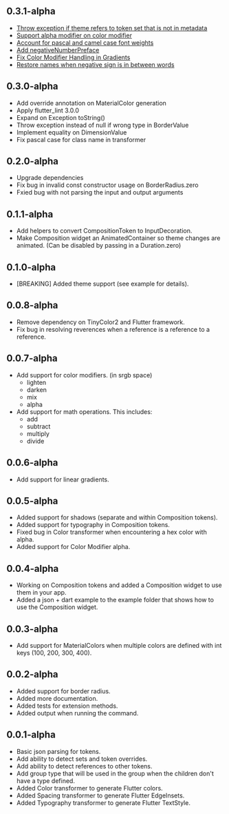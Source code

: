 ## 0.3.1-alpha

- [Throw exception if theme refers to token set that is not in metadata](https://github.com/mark-nicepants/figma2flutter/pull/28)
- [Support alpha modifier on color modifier](https://github.com/mark-nicepants/figma2flutter/pull/29)
- [Account for pascal and camel case font weights](https://github.com/mark-nicepants/figma2flutter/pull/37)
- [Add negativeNumberPreface](https://github.com/mark-nicepants/figma2flutter/pull/38)
- [Fix Color Modifier Handling in Gradients](https://github.com/mark-nicepants/figma2flutter/pull/40)
- [Restore names when negative sign is in between words](https://github.com/mark-nicepants/figma2flutter/pull/42)

## 0.3.0-alpha

- Add override annotation on MaterialColor generation 
- Apply flutter_lint 3.0.0 
- Expand on Exception toString()
- Throw exception instead of null if wrong type in BorderValue
- Implement equality on DimensionValue
- Fix pascal case for class name in transformer

## 0.2.0-alpha

- Upgrade dependencies
- Fix bug in invalid const constructor usage on BorderRadius.zero
- Fxied bug with not parsing the input and output arguments

## 0.1.1-alpha

- Add helpers to convert CompositionToken to InputDecoration.
- Make Composition widget an AnimatedContainer so theme changes are animated. (Can be disabled by passing in a Duration.zero)

## 0.1.0-alpha

- [BREAKING] Added theme support (see example for details).

## 0.0.8-alpha

- Remove dependency on TinyColor2 and Flutter framework.
- Fix bug in resolving reverences when a reference is a reference to a reference.

## 0.0.7-alpha

- Add support for color modifiers. (in srgb space)
  - lighten
  - darken
  - mix
  - alpha
- Add support for math operations. This includes:
  - add
  - subtract
  - multiply
  - divide

## 0.0.6-alpha

- Add support for linear gradients.

## 0.0.5-alpha

- Added support for shadows (separate and within Composition tokens).
- Added support for typography in Composition tokens.
- Fixed bug in Color transformer when encountering a hex color with alpha.
- Added support for Color Modifier alpha.

## 0.0.4-alpha

- Working on Composition tokens and added a Composition widget to use them in your app.
- Added a json + dart example to the example folder that shows how to use the Composition widget.

## 0.0.3-alpha

- Add support for MaterialColors when multiple colors are defined with int keys (100, 200, 300, 400).

## 0.0.2-alpha

- Added support for border radius.
- Added more documentation.
- Added tests for extension methods.
- Added output when running the command.

## 0.0.1-alpha

- Basic json parsing for tokens.
- Add ability to detect sets and token overrides.
- Add ability to detect references to other tokens.
- Add group type that will be used in the group when the children don't have a type defined.
- Added Color transformer to generate Flutter colors.
- Added Spacing transformer to generate Flutter EdgeInsets.
- Added Typography transformer to generate Flutter TextStyle.
